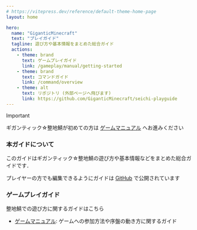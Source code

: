 ```yaml
---
# https://vitepress.dev/reference/default-theme-home-page
layout: home

hero:
  name: "GiganticMinecraft"
  text: "プレイガイド"
  tagline: 遊び方や基本情報をまとめた総合ガイド
  actions:
    - theme: brand
      text: ゲームプレイガイド
      link: /gameplay/manual/getting-started
    - theme: brand
      text: コマンドガイド
      link: /command/overview
    - theme: alt
      text: リポジトリ (外部ページへ飛びます)
      link: https://github.com/GiganticMinecraft/seichi-playguide
---
```


> [!IMPORTANT]
> ギガンティック☆整地鯖が初めての方は [ゲームマニュアル](/gameplay/manual/getting-started) へお進みください

### 本ガイドについて

このガイドはギガンティック☆整地鯖の遊び方や基本情報などをまとめた総合ガイドです．

プレイヤーの方でも編集できるようにガイドは [GitHub](https://github.com/GiganticMinecraft/seichi-playguide) で公開されています

### ゲームプレイガイド

整地鯖での遊び方に関するガイドはこちら

- [ゲームマニュアル](/gameplay/manual/getting-started): ゲームへの参加方法や序盤の動き方に関するガイド
